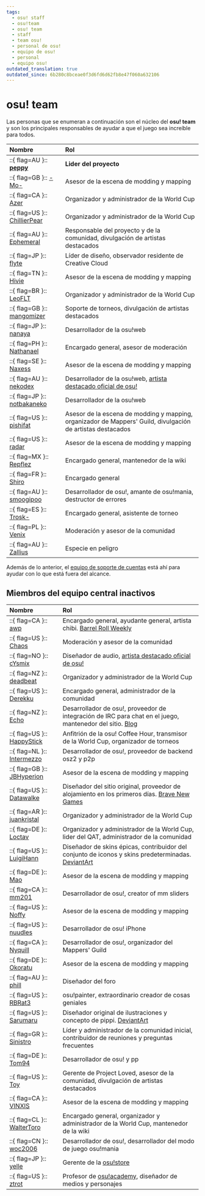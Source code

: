 ```yaml
---
tags:
  - osu! staff
  - osu!team
  - osu! team
  - staff
  - team osu!
  - personal de osu!
  - equipo de osu!
  - personal
  - equipo osu!
outdated_translation: true
outdated_since: 6b280c8bceae0f3d6fd6d62fb8e47f060a632106
---
```


# osu! team

Las personas que se enumeran a continuación son el núcleo del **osu! team** y son los principales responsables de ayudar a que el juego sea increíble para todos.

| Nombre | Rol |
| :-- | :-- |
| ::{ flag=AU }:: **[peppy](https://osu.ppy.sh/users/2)** | **Lider del proyecto** |
| ::{ flag=GB }:: [-Mo-](https://osu.ppy.sh/users/2202163) | Asesor de la escena de modding y mapping |
| ::{ flag=CA }:: [Azer](https://osu.ppy.sh/users/2155578) | Organizador y administrador de la World Cup |
| ::{ flag=US }:: [ChillierPear](https://osu.ppy.sh/users/9501251) | Organizador y administrador de la World Cup |
| ::{ flag=AU }:: [Ephemeral](https://osu.ppy.sh/users/102335) | Responsable del proyecto y de la comunidad, divulgación de artistas destacados |
| ::{ flag=JP }:: [flyte](https://osu.ppy.sh/users/3103765) | Líder de diseño, observador residente de Creative Cloud |
| ::{ flag=TN }:: [Hivie](https://osu.ppy.sh/users/14102976) | Asesor de la escena de modding y mapping |
| ::{ flag=BR }:: [LeoFLT](https://osu.ppy.sh/users/3668779) | Organizador y administrador de la World Cup |
| ::{ flag=GB }:: [mangomizer](https://osu.ppy.sh/users/1893718) | Soporte de torneos, divulgación de artistas destacados |
| ::{ flag=JP }:: [nanaya](https://osu.ppy.sh/users/2387883) | Desarrollador de la osu!web |
| ::{ flag=PH }:: [Nathanael](https://osu.ppy.sh/users/2295078) | Encargado general, asesor de moderación |
| ::{ flag=SE }:: [Naxess](https://osu.ppy.sh/users/8129817) | Asesor de la escena de modding y mapping |
| ::{ flag=AU }:: [nekodex](https://osu.ppy.sh/users/102) | Desarrollador de la osu!web, [artista destacado oficial de osu!](https://osu.ppy.sh/beatmaps/artists/1) |
| ::{ flag=JP }:: [notbakaneko](https://osu.ppy.sh/users/10751776) | Desarrollador de la osu!web |
| ::{ flag=US }:: [pishifat](https://osu.ppy.sh/users/3178418) | Asesor de la escena de modding y mapping, organizador de Mappers' Guild, divulgación de artistas destacados |
| ::{ flag=US }:: [radar](https://osu.ppy.sh/users/7131099) | Asesor de la escena de modding y mapping |
| ::{ flag=MX }:: [Repflez](https://osu.ppy.sh/users/201392) | Encargado general, mantenedor de la wiki |
| ::{ flag=FR }:: [Shiro](https://osu.ppy.sh/users/113005) | Encargado general |
| ::{ flag=AU }:: [smoogipoo](https://osu.ppy.sh/users/1040328) | Desarrollador de osu!, amante de osu!mania, destructor de errores |
| ::{ flag=ES }:: [Trosk-](https://osu.ppy.sh/users/3469385) | Encargado general, asistente de torneo |
| ::{ flag=PL }:: [Venix](https://osu.ppy.sh/users/5999631) | Moderación y asesor de la comunidad |
| ::{ flag=AU }:: [Zallius](https://osu.ppy.sh/users/55) | Especie en peligro |

Además de lo anterior, el [equipo de soporte de cuentas](/wiki/People/Account_support_team) está ahí para ayudar con lo que está fuera del alcance.

## Miembros del equipo central inactivos

| Nombre | Rol |
| :-- | :-- |
| ::{ flag=CA }:: [awp](https://osu.ppy.sh/users/2650) | Encargado general, ayudante general, artista chibi. [Barrel Roll Weekly](http://brw.twinkfish.com/) |
| ::{ flag=US }:: [Chaos](https://osu.ppy.sh/users/2628870) | Moderación y asesor de la comunidad |
| ::{ flag=NO }:: [cYsmix](https://osu.ppy.sh/users/272870) | Diseñador de audio, [artista destacado oficial de osu!](https://osu.ppy.sh/beatmaps/artists/2) |
| ::{ flag=NZ }:: [deadbeat](https://osu.ppy.sh/users/128370) | Organizador y administrador de la World Cup |
| ::{ flag=US }:: [Derekku](https://osu.ppy.sh/users/91341) | Encargado general, administrador de la comunidad |
| ::{ flag=NZ }:: [Echo](https://osu.ppy.sh/users/431) | Desarrollador de osu!, proveedor de integración de IRC para chat en el juego, mantenedor del sitio. [Blog](http://blog.echo.sh/) |
| ::{ flag=US }:: [HappyStick](https://osu.ppy.sh/users/256802) | Anfitrión de la osu! Coffee Hour, transmisor de la World Cup, organizador de torneos |
| ::{ flag=NL }:: [Intermezzo](https://osu.ppy.sh/users/136842) | Desarrollador de osu!, proveedor de backend osz2 y p2p |
| ::{ flag=GB }:: [JBHyperion](https://osu.ppy.sh/users/4879508) | Asesor de la escena de modding y mapping |
| ::{ flag=US }:: [Datawalke](https://osu.ppy.sh/users/142) | Diseñador del sitio original, proveedor de alojamiento en los primeros días. [Brave New Games](http://www.bravegamer.com/) |
| ::{ flag=AR }:: [juankristal](https://osu.ppy.sh/users/443656) | Organizador y administrador de la World Cup |
| ::{ flag=DE }:: [Loctav](https://osu.ppy.sh/users/71366) | Organizador y administrador de la World Cup, lider del QAT, administrador de la comunidad |
| ::{ flag=US }:: [LuigiHann](https://osu.ppy.sh/users/1079) | Diseñador de skins épicas, contribuidor del conjunto de iconos y skins predeterminadas. [DeviantArt](https://luigihann.deviantart.com/) |
| ::{ flag=DE }:: [Mao](https://osu.ppy.sh/users/2204515) | Asesor de la escena de modding y mapping |
| ::{ flag=CA }:: [mm201](https://osu.ppy.sh/users/30655) | Desarrollador de osu!, creator of mm sliders |
| ::{ flag=US }:: [Noffy](https://osu.ppy.sh/users/1541323) | Asesor de la escena de modding y mapping |
| ::{ flag=US }:: [nuudles](https://osu.ppy.sh/users/21312) | Desarrollador de osu! iPhone |
| ::{ flag=CA }:: [Nyquill](https://osu.ppy.sh/users/682935) | Desarrollador de osu!, organizador del Mappers' Guild |
| ::{ flag=DE }:: [Okoratu](https://osu.ppy.sh/users/1623405) | Asesor de la escena de modding y mapping |
| ::{ flag=AU }:: [phill](https://osu.ppy.sh/users/53) | Diseñador del foro |
| ::{ flag=US }:: [RBRat3](https://osu.ppy.sh/users/307202) | osu!painter, extraordinario creador de cosas geniales |
| ::{ flag=US }:: [Sarumaru](https://osu.ppy.sh/users/9427) | Diseñador original de ilustraciones y concepto de pippi. [DeviantArt](https://sarumaru.deviantart.com/) |
| ::{ flag=GR }:: [Sinistro](https://osu.ppy.sh/users/5530) | Líder y administrador de la comunidad inicial, contribuidor de reuniones y preguntas frecuentes |
| ::{ flag=DE }:: [Tom94](https://osu.ppy.sh/users/1857058) | Desarrollador de osu! y pp |
| ::{ flag=US }:: [Toy](https://osu.ppy.sh/users/2757689) | Gerente de Project Loved, asesor de la comunidad, divulgación de artistas destacados |
| ::{ flag=CA }:: [VINXIS](https://osu.ppy.sh/users/4323406) | Asesor de la escena de modding y mapping |
| ::{ flag=CL }:: [WalterToro](https://osu.ppy.sh/users/5281416) | Encargado general, organizador y administrador de la World Cup, mantenedor de la wiki |
| ::{ flag=CN }:: [woc2006](https://osu.ppy.sh/users/1105845) | Desarrollador de osu!, desarrollador del modo de juego osu!mania |
| ::{ flag=JP }:: [yelle](https://osu.ppy.sh/users/4916903) | Gerente de la [osu!store](https://osu.ppy.sh/store/listing) |
| ::{ flag=US }:: [ztrot](https://osu.ppy.sh/users/6347) | Profesor de [osu!academy](/wiki/Community/Video_series/osu!academy), diseñador de medios y personajes |
